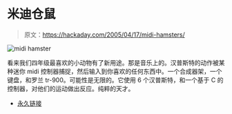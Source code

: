 # 米迪仓鼠

> 原文：<https://hackaday.com/2005/04/17/midi-hamsters/>

![midi hamster](img/30edf6b70090e75d770f5a957b769d90.png)

看来我们四年级最喜欢的小动物有了新用途。那是音乐上的。汉普斯特的动作被某种迷你 midi 控制器捕捉，然后输入到你喜欢的任何东西中。一个合成器架，一个键盘，和罗兰 tr-900。可能性是无限的。它使用 6 个汉普斯特，和一个基于 C 的控制器，对他们的运动做出反应。纯粹的天才。

*   [永久链接](http://instruct1.cit.cornell.edu/courses/eceprojectsland/STUDENTPROJ/2002to2003/lil2/)